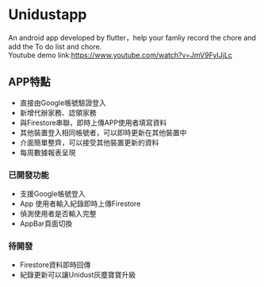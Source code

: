 # Unidustapp
An android app developed by flutter，help your famliy record the chore and add the To do list and chore.  
Youtube demo link:https://www.youtube.com/watch?v=JmV9FyIJjLc

## APP特點
* 直接由Google帳號驗證登入
* 新增代辦家務、認領家務
* 與Firestore串聯，即時上傳APP使用者填寫資料
* 其他裝置登入相同帳號者，可以即時更新在其他裝置中
* 介面簡單整齊，可以接受其他裝置更新的資料
* 每周數據報表呈現    

### 已開發功能
* 支援Google帳號登入
* App 使用者輸入紀錄即時上傳Firestore
* 偵測使用者是否輸入完整
* AppBar頁面切換

### 待開發
* Firestore資料即時回傳
* 紀錄更新可以讓Unidust灰塵寶寶升級



